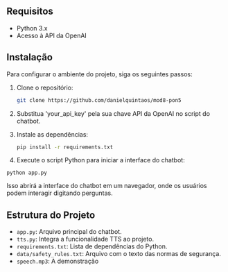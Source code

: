 
## Requisitos

- Python 3.x
- Acesso à API da OpenAI


## Instalação

Para configurar o ambiente do projeto, siga os seguintes passos:

1. Clone o repositório:
   ```bash
   git clone https://github.com/danielquintaos/mod8-pon5
   ```

2. Substitua 'your_api_key' pela sua chave API da OpenAI no script do chatbot.


3. Instale as dependências:
   ```bash
   pip install -r requirements.txt
   ```

4. Execute o script Python para iniciar a interface do chatbot:

```
python app.py
```

Isso abrirá a interface do chatbot em um navegador, onde os usuários podem interagir digitando perguntas.


## Estrutura do Projeto

- `app.py`: Arquivo principal do chatbot.
- `tts.py`: Integra a funcionalidade TTS ao projeto.
- `requirements.txt`: Lista de dependências do Python.
- `data/safety_rules.txt`: Arquivo com o texto das normas de segurança.
- `speech.mp3`: A demonstração